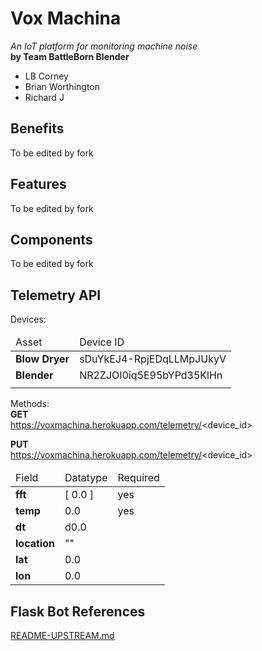 # Vox Machina  
_An IoT platform for monitoring machine noise_  
**by Team BattleBorn Blender**
- LB Corney
- Brian Worthington
- Richard J

Benefits
--------
To be edited by fork

Features
--------
To be edited by fork

Components
----------
To be edited by fork

Telemetry API
-------------
Devices:    
<table>
<thead><td>Asset</td><td>Device ID</td></thead>
<tr><td><b>Blow Dryer</b></td><td>sDuYkEJ4-RpjEDqLLMpJUkyV</td></tr>
<tr><td><b>Blender</b></td><td>NR2ZJOI0iq5E95bYPd35KlHn</td></tr>
<tr><td></td><td></td></tr>
</table>

Methods:  
**GET**  
https://voxmachina.herokuapp.com/telemetry/<device_id>

**PUT**  
https://voxmachina.herokuapp.com/telemetry/<device_id>  
<table>
<thead><td>Field</td><td>Datatype</td><td>Required</td></thead>  
<tr><td><b>fft</b></td><td>[ 0.0 ]</td><td>yes</td></tr>
<tr><td><b>temp</b></td><td>0.0</td><td>yes</td></tr>  
<tr><td><b>dt</b></td><td>d0.0</td><td></td></tr>  
<tr><td><b>location</b></td><td>""</td><td></td></tr>  
<tr><td><b>lat</b></td><td>0.0</td><td></td></tr>  
<tr><td><b>lon</b></td><td>0.0</td><td></td></tr>   
</table>

 


Flask Bot References
--------------------
[README-UPSTREAM.md](https://bitbucket.org/collectiveacuity/flaskbotfork/src/master/README-UPSTREAM.md)  